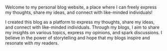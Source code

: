Welcome to my personal blog website, a place where I can freely express my thoughts, share my ideas, and connect with like-minded individuals!



I created this blog as a platform to express my thoughts, share my ideas, and connect with like-minded individuals. Through my blogs, I aim to share my insights on various topics, express my opinions, and spark discussions. I believe in the power of storytelling and hope that my blogs inspire and resonate with my readers.

